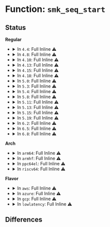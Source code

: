 # Function: <code>smk_seq_start</code>

## Status
<b>Regular</b>
<ul>
<li>
<details>
<summary>In <code>4.4</code>: Full Inline ⚠️</summary>

**Collision:** Unique Static

**Inline:** Full

**Transformation:** False

**Instances:**

```
In security/smack/smackfs.c (ffffffff81362f35)
Location: security/smack/smackfs.c:561
Inline: True
Inline callers:
  - security/smack/smackfs.c:load2_seq_start
  - security/smack/smackfs.c:cipso_seq_start
  - security/smack/smackfs.c:net4addr_seq_start
  - security/smack/smackfs.c:net6addr_seq_start
  - security/smack/smackfs.c:onlycap_seq_start
  - security/smack/smackfs.c:load_self2_seq_start
  - security/smack/smackfs.c:relabel_self_seq_start
```
</details>
</li>
<li>
<details>
<summary>In <code>4.8</code>: Full Inline ⚠️</summary>

**Collision:** Unique Static

**Inline:** Full

**Transformation:** False

**Instances:**

```
In security/smack/smackfs.c (ffffffff81399464)
Location: security/smack/smackfs.c:556
Inline: True
Inline callers:
  - security/smack/smackfs.c:relabel_self_seq_start
  - security/smack/smackfs.c:load_self2_seq_start
  - security/smack/smackfs.c:onlycap_seq_start
  - security/smack/smackfs.c:net6addr_seq_start
  - security/smack/smackfs.c:net4addr_seq_start
  - security/smack/smackfs.c:cipso_seq_start
  - security/smack/smackfs.c:load2_seq_start
```
</details>
</li>
<li>
<details>
<summary>In <code>4.10</code>: Full Inline ⚠️</summary>

**Collision:** Unique Static

**Inline:** Full

**Transformation:** False

**Instances:**

```
In security/smack/smackfs.c (ffffffff813b0044)
Location: security/smack/smackfs.c:556
Inline: True
Inline callers:
  - security/smack/smackfs.c:relabel_self_seq_start
  - security/smack/smackfs.c:load_self2_seq_start
  - security/smack/smackfs.c:onlycap_seq_start
  - security/smack/smackfs.c:net6addr_seq_start
  - security/smack/smackfs.c:net4addr_seq_start
  - security/smack/smackfs.c:cipso_seq_start
  - security/smack/smackfs.c:load2_seq_start
```
</details>
</li>
<li>
<details>
<summary>In <code>4.13</code>: Full Inline ⚠️</summary>

**Collision:** Unique Static

**Inline:** Full

**Transformation:** False

**Instances:**

```
In security/smack/smackfs.c (ffffffff813c6c1b)
Location: security/smack/smackfs.c:561
Inline: True
Inline callers:
  - security/smack/smackfs.c:relabel_self_seq_start
  - security/smack/smackfs.c:load_self_seq_start
  - security/smack/smackfs.c:onlycap_seq_start
  - security/smack/smackfs.c:net6addr_seq_start
  - security/smack/smackfs.c:net4addr_seq_start
  - security/smack/smackfs.c:cipso_seq_start
  - security/smack/smackfs.c:load2_seq_start
```
</details>
</li>
<li>
<details>
<summary>In <code>4.15</code>: Full Inline ⚠️</summary>

**Collision:** Unique Static

**Inline:** Full

**Transformation:** False

**Instances:**

```
In security/smack/smackfs.c (ffffffff813ecf0b)
Location: security/smack/smackfs.c:561
Inline: True
Inline callers:
  - security/smack/smackfs.c:relabel_self_seq_start
  - security/smack/smackfs.c:load_self_seq_start
  - security/smack/smackfs.c:onlycap_seq_start
  - security/smack/smackfs.c:net6addr_seq_start
  - security/smack/smackfs.c:net4addr_seq_start
  - security/smack/smackfs.c:cipso_seq_start
  - security/smack/smackfs.c:load2_seq_start
```
</details>
</li>
<li>
<details>
<summary>In <code>4.18</code>: Full Inline ⚠️</summary>

**Collision:** Unique Static

**Inline:** Full

**Transformation:** False

**Instances:**

```
In security/smack/smackfs.c (ffffffff8141dcd0)
Location: security/smack/smackfs.c:561
Inline: True
Inline callers:
  - security/smack/smackfs.c:relabel_self_seq_start
  - security/smack/smackfs.c:load_self_seq_start
  - security/smack/smackfs.c:onlycap_seq_start
  - security/smack/smackfs.c:net6addr_seq_start
  - security/smack/smackfs.c:net4addr_seq_start
  - security/smack/smackfs.c:cipso_seq_start
  - security/smack/smackfs.c:load2_seq_start
```
</details>
</li>
<li>
<details>
<summary>In <code>5.0</code>: Full Inline ⚠️</summary>

**Collision:** Unique Static

**Inline:** Full

**Transformation:** False

**Instances:**

```
In security/smack/smackfs.c (ffffffff8143a2f7)
Location: security/smack/smackfs.c:561
Inline: True
Inline callers:
  - security/smack/smackfs.c:relabel_self_seq_start
  - security/smack/smackfs.c:load_self_seq_start
  - security/smack/smackfs.c:onlycap_seq_start
  - security/smack/smackfs.c:net6addr_seq_start
  - security/smack/smackfs.c:net4addr_seq_start
  - security/smack/smackfs.c:cipso_seq_start
  - security/smack/smackfs.c:load2_seq_start
```
</details>
</li>
<li>
<details>
<summary>In <code>5.3</code>: Full Inline ⚠️</summary>

**Collision:** Unique Static

**Inline:** Full

**Transformation:** False

**Instances:**

```
In security/smack/smackfs.c (ffffffff81467f27)
Location: security/smack/smackfs.c:531
Inline: True
Inline callers:
  - security/smack/smackfs.c:relabel_self_seq_start
  - security/smack/smackfs.c:load_self2_seq_start
  - security/smack/smackfs.c:load_self_seq_start
  - security/smack/smackfs.c:onlycap_seq_start
  - security/smack/smackfs.c:net6addr_seq_start
  - security/smack/smackfs.c:net4addr_seq_start
  - security/smack/smackfs.c:cipso_seq_start
  - security/smack/smackfs.c:load2_seq_start
```
</details>
</li>
<li>
<details>
<summary>In <code>5.4</code>: Full Inline ⚠️</summary>

**Collision:** Unique Static

**Inline:** Full

**Transformation:** False

**Instances:**

```
In security/smack/smackfs.c (ffffffff81481d07)
Location: security/smack/smackfs.c:531
Inline: True
Inline callers:
  - security/smack/smackfs.c:relabel_self_seq_start
  - security/smack/smackfs.c:load_self2_seq_start
  - security/smack/smackfs.c:load_self_seq_start
  - security/smack/smackfs.c:onlycap_seq_start
  - security/smack/smackfs.c:net6addr_seq_start
  - security/smack/smackfs.c:net4addr_seq_start
  - security/smack/smackfs.c:cipso_seq_start
  - security/smack/smackfs.c:load2_seq_start
```
</details>
</li>
<li>
<details>
<summary>In <code>5.8</code>: Full Inline ⚠️</summary>

**Collision:** Unique Static

**Inline:** Full

**Transformation:** False

**Instances:**

```
In security/smack/smackfs.c (ffffffff814d7dab)
Location: security/smack/smackfs.c:532
Inline: True
Inline callers:
  - security/smack/smackfs.c:relabel_self_seq_start
  - security/smack/smackfs.c:onlycap_seq_start
  - security/smack/smackfs.c:net6addr_seq_start
  - security/smack/smackfs.c:net4addr_seq_start
```
</details>
</li>
<li>
<details>
<summary>In <code>5.11</code>: Full Inline ⚠️</summary>

**Collision:** Unique Static

**Inline:** Full

**Transformation:** False

**Instances:**

```
In security/smack/smackfs.c (ffffffff814f531b)
Location: security/smack/smackfs.c:532
Inline: True
Inline callers:
  - security/smack/smackfs.c:relabel_self_seq_start
  - security/smack/smackfs.c:onlycap_seq_start
  - security/smack/smackfs.c:net6addr_seq_start
  - security/smack/smackfs.c:net4addr_seq_start
```
</details>
</li>
<li>
<details>
<summary>In <code>5.13</code>: Full Inline ⚠️</summary>

**Collision:** Unique Static

**Inline:** Full

**Transformation:** False

**Instances:**

```
In security/smack/smackfs.c (ffffffff814fc12b)
Location: security/smack/smackfs.c:532
Inline: True
Inline callers:
  - security/smack/smackfs.c:relabel_self_seq_start
  - security/smack/smackfs.c:onlycap_seq_start
  - security/smack/smackfs.c:net6addr_seq_start
  - security/smack/smackfs.c:net4addr_seq_start
```
</details>
</li>
<li>
<details>
<summary>In <code>5.15</code>: Full Inline ⚠️</summary>

**Collision:** Unique Static

**Inline:** Full

**Transformation:** False

**Instances:**

```
In security/smack/smackfs.c (ffffffff81556dab)
Location: security/smack/smackfs.c:532
Inline: True
Inline callers:
  - security/smack/smackfs.c:relabel_self_seq_start
  - security/smack/smackfs.c:onlycap_seq_start
  - security/smack/smackfs.c:net6addr_seq_start
  - security/smack/smackfs.c:net4addr_seq_start
```
</details>
</li>
<li>
<details>
<summary>In <code>5.19</code>: Full Inline ⚠️</summary>

**Collision:** Unique Static

**Inline:** Full

**Transformation:** False

**Instances:**

```
In security/smack/smackfs.c (ffffffff815f1579)
Location: security/smack/smackfs.c:532
Inline: True
Inline callers:
  - security/smack/smackfs.c:relabel_self_seq_start
  - security/smack/smackfs.c:onlycap_seq_start
  - security/smack/smackfs.c:net6addr_seq_start
  - security/smack/smackfs.c:net4addr_seq_start
```
</details>
</li>
<li>
<details>
<summary>In <code>6.2</code>: Full Inline ⚠️</summary>

**Collision:** Unique Static

**Inline:** Full

**Transformation:** False

**Instances:**

```
In security/smack/smackfs.c (ffffffff816a1bf9)
Location: security/smack/smackfs.c:532
Inline: True
Inline callers:
  - security/smack/smackfs.c:relabel_self_seq_start
  - security/smack/smackfs.c:onlycap_seq_start
  - security/smack/smackfs.c:net6addr_seq_start
  - security/smack/smackfs.c:net4addr_seq_start
```
</details>
</li>
<li>
<details>
<summary>In <code>6.5</code>: Full Inline ⚠️</summary>

**Collision:** Unique Static

**Inline:** Full

**Transformation:** False

**Instances:**

```
In security/smack/smackfs.c (ffffffff816da559)
Location: security/smack/smackfs.c:532
Inline: True
Inline callers:
  - security/smack/smackfs.c:relabel_self_seq_start
  - security/smack/smackfs.c:onlycap_seq_start
  - security/smack/smackfs.c:net6addr_seq_start
  - security/smack/smackfs.c:net4addr_seq_start
```
</details>
</li>
<li>
<details>
<summary>In <code>6.8</code>: Full Inline ⚠️</summary>

**Collision:** Unique Static

**Inline:** Full

**Transformation:** False

**Instances:**

```
In security/smack/smackfs.c (ffffffff81716ffc)
Location: security/smack/smackfs.c:530
Inline: True
Inline callers:
  - security/smack/smackfs.c:relabel_self_seq_start
  - security/smack/smackfs.c:onlycap_seq_start
  - security/smack/smackfs.c:net6addr_seq_start
  - security/smack/smackfs.c:net4addr_seq_start
```
</details>
</li>
</ul>
<b>Arch</b>
<ul>
<li>
<details>
<summary>In <code>arm64</code>: Full Inline ⚠️</summary>

**Collision:** Unique Static

**Inline:** Full

**Transformation:** False

**Instances:**

```
In security/smack/smackfs.c (ffff8000105738fc)
Location: security/smack/smackfs.c:531
Inline: True
Inline callers:
  - security/smack/smackfs.c:relabel_self_seq_start
  - security/smack/smackfs.c:load_self_seq_start
  - security/smack/smackfs.c:onlycap_seq_start
  - security/smack/smackfs.c:net6addr_seq_start
  - security/smack/smackfs.c:net4addr_seq_start
  - security/smack/smackfs.c:load2_seq_start
```
</details>
</li>
<li>
<details>
<summary>In <code>armhf</code>: Full Inline ⚠️</summary>

**Collision:** Unique Static

**Inline:** Full

**Transformation:** False

**Instances:**

```
In security/smack/smackfs.c (c0726a6c)
Location: security/smack/smackfs.c:531
Inline: True
Inline callers:
  - security/smack/smackfs.c:relabel_self_seq_start
  - security/smack/smackfs.c:load_self_seq_start
  - security/smack/smackfs.c:onlycap_seq_start
  - security/smack/smackfs.c:net6addr_seq_start
  - security/smack/smackfs.c:net4addr_seq_start
  - security/smack/smackfs.c:load2_seq_start
```
</details>
</li>
<li>
<details>
<summary>In <code>ppc64el</code>: Full Inline ⚠️</summary>

**Collision:** Unique Static

**Inline:** Full

**Transformation:** False

**Instances:**

```
In security/smack/smackfs.c (c0000000006dbdf4)
Location: security/smack/smackfs.c:531
Inline: True
Inline callers:
  - security/smack/smackfs.c:relabel_self_seq_start
  - security/smack/smackfs.c:load_self2_seq_start
  - security/smack/smackfs.c:load_self_seq_start
  - security/smack/smackfs.c:onlycap_seq_start
  - security/smack/smackfs.c:net6addr_seq_start
  - security/smack/smackfs.c:net4addr_seq_start
  - security/smack/smackfs.c:cipso_seq_start
  - security/smack/smackfs.c:load2_seq_start
```
</details>
</li>
<li>
<details>
<summary>In <code>riscv64</code>: Full Inline ⚠️</summary>

**Collision:** Unique Static

**Inline:** Full

**Transformation:** False

**Instances:**

```
In security/smack/smackfs.c (ffffffe0003c6c34)
Location: security/smack/smackfs.c:531
Inline: True
Inline callers:
  - security/smack/smackfs.c:relabel_self_seq_start
  - security/smack/smackfs.c:load_self_seq_start
  - security/smack/smackfs.c:onlycap_seq_start
  - security/smack/smackfs.c:net6addr_seq_start
  - security/smack/smackfs.c:net4addr_seq_start
  - security/smack/smackfs.c:load2_seq_start
```
</details>
</li>
</ul>
<b>Flavor</b>
<ul>
<li>
<details>
<summary>In <code>aws</code>: Full Inline ⚠️</summary>

**Collision:** Unique Static

**Inline:** Full

**Transformation:** False

**Instances:**

```
In security/smack/smackfs.c (ffffffff8147a2e7)
Location: security/smack/smackfs.c:531
Inline: True
Inline callers:
  - security/smack/smackfs.c:relabel_self_seq_start
  - security/smack/smackfs.c:load_self2_seq_start
  - security/smack/smackfs.c:load_self_seq_start
  - security/smack/smackfs.c:onlycap_seq_start
  - security/smack/smackfs.c:net6addr_seq_start
  - security/smack/smackfs.c:net4addr_seq_start
  - security/smack/smackfs.c:cipso_seq_start
  - security/smack/smackfs.c:load2_seq_start
```
</details>
</li>
<li>
<details>
<summary>In <code>azure</code>: Full Inline ⚠️</summary>

**Collision:** Unique Static

**Inline:** Full

**Transformation:** False

**Instances:**

```
In security/smack/smackfs.c (ffffffff8146ad07)
Location: security/smack/smackfs.c:531
Inline: True
Inline callers:
  - security/smack/smackfs.c:relabel_self_seq_start
  - security/smack/smackfs.c:load_self2_seq_start
  - security/smack/smackfs.c:load_self_seq_start
  - security/smack/smackfs.c:onlycap_seq_start
  - security/smack/smackfs.c:net6addr_seq_start
  - security/smack/smackfs.c:net4addr_seq_start
  - security/smack/smackfs.c:cipso_seq_start
  - security/smack/smackfs.c:load2_seq_start
```
</details>
</li>
<li>
<details>
<summary>In <code>gcp</code>: Full Inline ⚠️</summary>

**Collision:** Unique Static

**Inline:** Full

**Transformation:** False

**Instances:**

```
In security/smack/smackfs.c (ffffffff81476387)
Location: security/smack/smackfs.c:531
Inline: True
Inline callers:
  - security/smack/smackfs.c:relabel_self_seq_start
  - security/smack/smackfs.c:load_self2_seq_start
  - security/smack/smackfs.c:load_self_seq_start
  - security/smack/smackfs.c:onlycap_seq_start
  - security/smack/smackfs.c:net6addr_seq_start
  - security/smack/smackfs.c:net4addr_seq_start
  - security/smack/smackfs.c:cipso_seq_start
  - security/smack/smackfs.c:load2_seq_start
```
</details>
</li>
<li>
<details>
<summary>In <code>lowlatency</code>: Full Inline ⚠️</summary>

**Collision:** Unique Static

**Inline:** Full

**Transformation:** False

**Instances:**

```
In security/smack/smackfs.c (ffffffff8148e0bc)
Location: security/smack/smackfs.c:531
Inline: True
Inline callers:
  - security/smack/smackfs.c:relabel_self_seq_start
  - security/smack/smackfs.c:load_self2_seq_start
  - security/smack/smackfs.c:load_self_seq_start
  - security/smack/smackfs.c:onlycap_seq_start
  - security/smack/smackfs.c:net6addr_seq_start
  - security/smack/smackfs.c:net4addr_seq_start
  - security/smack/smackfs.c:cipso_seq_start
  - security/smack/smackfs.c:load2_seq_start
```
</details>
</li>
</ul>

## Differences
